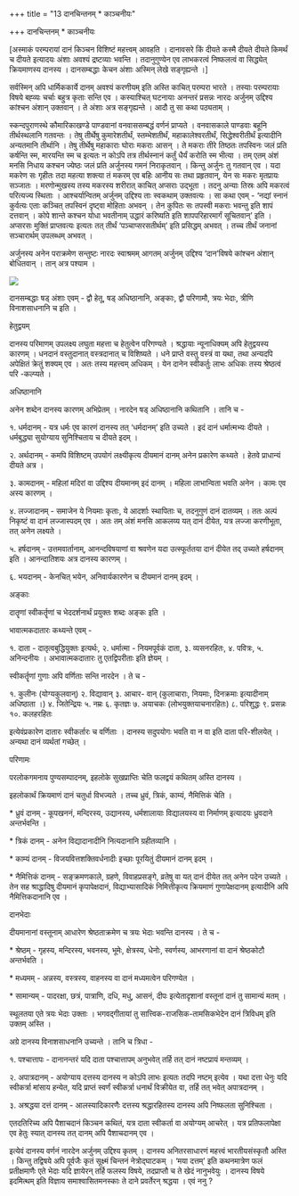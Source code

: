 +++
title = "13 दानचिन्तनम् * काञ्चनीयः"

+++
दानचिन्तनम् \* काञ्चनीयः

\[अस्माकं परम्परायां दानं किञ्चन विशिष्टं महत्त्वम् आवहति । दानावसरे किं दीयते कस्मै दीयते दीयते किमर्थं च दीयते इत्यादयः अंशाः अवश्यं द्रष्टव्याः भवन्ति । तदानुगुण्येन एव लाभकरत्वं निष्फलत्वं वा सिद्ध्येत् क्रियमाणस्य दानस्य । दानसम्बद्धाः केचन अंशाः अस्मिन् लेखे सङ्गृह्यन्ते ।\]

सर्वस्मिन् अपि धार्मिककार्ये दानम् अवश्यं करणीयम् इति अस्ति काचित् परम्परा भारते । तस्याः परम्परायाः विषये बह्व्यः चर्चाः बहुत्र कृताः सन्ति एव । कस्याश्चित् घटनायाः अनन्तरं प्रसन्नः नारदः अर्जुनम् उद्दिश्य कांश्चन अंशान् उक्तवान् । ते अंशाः अत्र सङ्गृह्यन्ते । आदौ तु सा कथा पठ्यताम् ।

स्कन्दपुराणस्थे कौमारिकाखण्डे पाण्डवानां वनवाससम्बद्धं वर्णनं प्राप्यते । वनवासकाले पाण्डवाः बहूनि तीर्थस्थलानि गतवन्तः । तेषु तीर्थेषु कुमारेशतीर्थं, स्तम्भेशतीर्थं, महाकालेश्वरतीर्थं, सिद्धेश्वरीतीर्थं इत्यादीनि अन्यतमानि तीर्थानि । तेषु तीर्थेषु महाकाराः घोराः मकराः आसन् । ते मकराः तीरे तिष्ठतः तपस्विनः जलं प्रति कर्षन्ति स्म, मारयन्ति स्म च इत्यतः न कोऽपि तत्र तीर्थस्नानं कर्तुं धैर्यं करोति स्म भीत्या । तम् एतम् अंशं मनसि निधाय कश्चन ज्येष्ठः जलं प्रति अर्जुनस्य गमनं निराकृतवान् । किन्तु अर्जुनः तु गतवान् एव । यदा मकरेण सः गृहीतः तदा महत्या शक्त्या तं मकरम् एव बहिः आनीय सः तथा प्रहृतवान्, येन सः मकरः मृतप्रायः सञ्जातः । मरणोन्मुखस्य तस्य मकरस्य शरीरात् काचित् अप्सराः उद्भूता । तदनु अन्याः तिस्रः अपि मकरत्वं परित्यज्य स्थिताः । आश्चर्यान्वितम् अर्जुनम् उद्दिश्य ताः स्वकथाम् उक्तवत्यः । सा कथा एवम् - ‘नद्यां स्नानं कुर्वत्यः एताः कञ्चित् तपस्विनं दृष्ट्वा मोहिताः अभवन् । तेन कुपितः सः तपस्वी मकराः भवन्तु इति शापं दत्तवान् । कोपे शान्ते कश्चन योधा भवतीनाम् उद्धारं करिष्यति इति शापपरिहारमार्गं सूचितवान्’ इति । अप्सरसः मुक्तिं प्राप्तवत्यः इत्यतः तत् तीर्थं ‘पञ्चाप्सरसतीर्थम्’ इति प्रसिद्धम् अभवत् । तच्च तीर्थं जनानां सञ्चारार्थम् उपलब्धम् अभवत् ।

अर्जुनस्य अनेन पराक्रमेण सन्तुष्टः नारदः स्वाश्रमम् आगतम् अर्जुनम् उद्दिश्य ‘दान’विषये कांश्चन अंशान् बोधितवान् । तान् अत्र पश्याम ।

![](magazine_images/img-1659242668Danachintanam.jpg)

दानसम्बद्धाः षड् अंशाः एवम् - द्वौ हेतू, षड् अधिष्ठानानि, अङ्काः, द्वौ परिणामौ, त्रयः भेदाः, त्रीणि विनाशसाधनानि च इति ।

हेतुद्वयम्

दानस्य परिमाणम् उपलक्ष्य लघुता महत्ता च हेतुत्वेन परिगण्यते । श्रद्धायाः न्यूनाधिक्यम् अपि हेतुद्वयस्य कारणम् । धनदानं वस्तुदानात् वस्त्रदानात् च विशिष्यते । धने प्राप्ते वस्तु वस्त्रं वा यथा, तथा अन्यदपि अपेक्षितं क्रेतुं शक्यम् एव । अतः तस्य महत्त्वम् अधिकम् । येन दानेन स्वीकर्तुः लाभः अधिकः तस्य श्रेष्ठत्वं परि -कल्प्यते ।

अधिष्ठानानि

अनेन शब्देन दानस्य कारणम् अभिप्रेतम् । नारदेन षड् अधिष्ठानानि कथितानि । तानि च -

१. धर्मदानम् - यत्र धर्मः एव कारणं दानस्य तत् ‘धर्मदानम्’ इति उच्यते । इदं दानं धर्मात्मभ्यः दीयते । धर्मबुद्ध्या सुयोग्याय सुनिश्चिताय च दीयते इदम् ।

२. अर्थदानम् - कमपि विशिष्टम् उपयोगं लक्ष्यीकृत्य दीयमानं दानम् अनेन प्रकारेण कथ्यते । हेतवे प्राधान्यं दीयते अत्र ।

३. कामदानम् - महिलां मदिरां वा उद्दिश्य दीयमानम् इदं दानम् । महिला लाभान्विता भवति अनेन । कामः एव अस्य कारणम् ।

४. लज्जादानम् - समाजेन ये नियमाः कृताः, ये आदर्शाः स्थापिताः च, तदनुगुणं दानं दातव्यम् । ततः अल्पं निकृष्टं वा दानं लज्जास्पदम् एव । अतः तम् अंशं मनसि आकलय्य यत् दानं दीयेत, यत्र लज्जा करणीभूता, तत् अनेन लक्ष्यते ।

५. हर्षदानम् - उत्तमवार्तानाम्, आनन्दविषयाणां वा श्रवणेन यदा उत्स्फूर्ततया दानं दीयेत तद् उच्यते हर्षदानम् इति । आनन्दातिशयः अत्र दानस्य कारणम् ।

६. भयदानम् - केनचित् भयेन, अनिवार्यकारणेन च दीयमानं दानम् इदम् ।

अङ्काः

दातॄणां स्वीकर्तॄणां च भेददर्शनार्थं प्रयुक्तः शब्दः अङ्कः इति ।

भावात्मकदातारः कथ्यन्ते एवम् -

१. दाता - दातृत्वबुद्धियुक्तः इत्यर्थः, २. धर्मात्मा - नियमपूर्वकं दाता, ३. व्यसनरहितः, ४. पवित्रः, ५. अनिन्दनीयः । अभावात्मकदातारः तु एतद्विपरीताः इति ज्ञेयम् ।

स्वीकर्तॄणां गुणाः अपि वर्णिताः सन्ति नारदेन । ते च -

१. कुलीनः (योग्यकुलवान्) २. विद्यावान् ३. आचार- वान् (कुलाचाराः, नियमाः, दिनक्रमाः इत्यादीनाम् अधिष्ठाता ।) ४. जितेन्द्रियः ५. नम्रः ६. कृतज्ञः ७. अयाचकः (लोभयुक्तयाचनारहितः) ८. परिशुद्धः ९. प्रसन्नः १०. कलहरहितः

इत्येवंप्रकारेण दातारः स्वीकर्तारः च वर्णिताः । दानस्य सदुपयोगः भवति वा न वा इति दाता परि-शीलयेत् । अन्यथा दानं व्यर्थतां गच्छेत् ।

परिणामः

परलोकगमनाय पुण्यसम्पादनम्, इहलोके सुखप्राप्तिः चेति फलद्वयं कथितम् अस्ति दानस्य ।

इहलोकार्थं क्रियमाणं दानं चतुर्धा विभज्यते । तच्च ध्रुवं, त्रिकं, काम्यं, नैमित्तिकं चेति ।

\* ध्रुवं दानम् - कूपखननं, मन्दिरस्य, उद्यानस्य, धर्मशालायाः विद्यालयस्य वा निर्माणम् इत्यादयः ध्रुवदाने अन्तर्भवन्ति ।

\* त्रिकं दानम् - अनेन विद्यादानादीनि नित्यदानानि ग्रहीतव्यानि ।

\* काम्यं दानम् - विजयवित्तशक्तिवर्धनादीः इच्छाः पूरयितुं दीयमानं दानम् इदम् ।

\* नैमित्तिकं दानम् - सङ्क्रमणकाले, ग्रहणे, विवाहप्रसङ्गे, व्रतेषु वा यत् दानं दीयेत तत् अनेन पदेन उच्यते । तेन सह श्राद्धादिषु दीयमानं कृपापेक्षदानं,  विद्याभ्यासादिकं निमित्तीकृत्य क्रियमाणं गुणापेक्षदानम् इत्यादीनि अपि नैमित्तिकदानानि एव ।

दानभेदाः

दीयमानानां वस्तूनाम् आधारेण श्रेष्ठताक्रमेण च त्रयः भेदाः भवन्ति दानस्य । ते च -

\* श्रेष्ठम् - गृहस्य, मन्दिरस्य, भवनस्य, भूमेः, क्षेत्रस्य, धेनोः, स्वर्णस्य, आभरणानां वा दानं  श्रेष्ठकोटौ अन्तर्भवति ।

\* मध्यमम् - अन्नस्य, वस्त्रस्य, वाहनस्य वा दानं मध्यमत्वेन परिगण्येत ।

\* सामान्यम् - पादरक्षा, छत्रं, पात्राणि, दधि, मधु, आसनं, दीपः इत्येतादृशानां वस्तूनां दानं तु सामान्यं मतम् ।

स्थूलतया एते त्रयः भेदाः उक्ताः । भगवद्गीतायां तु सात्त्विक-राजसिक-तामसिकभेदेन दानं त्रिविधम् इति उक्तम् अस्ति ।

अग्रे दानस्य विनाशसाधनानि उच्यन्ते । तानि च त्रिधा -

१. पश्चात्तापः - दानानन्तरं यदि दाता पश्चात्तापम् अनुभवेत् तर्हि तत् दानं नष्टप्रायं मन्तव्यम् ।

२. अपात्रदानम् - अयोग्याय दत्तस्य दानस्य न कोऽपि लाभः इत्यतः तदपि नष्टम् इत्येव । यथा दत्ता धेनुः यदि स्वीकर्त्रा मांसाय हन्येत, यदि प्राप्तं स्वर्णं स्वीकर्त्रा धनार्थं विक्रीयेत वा, तर्हि तत् भवेत् अपात्रदानम् ।

३. अश्रद्धया दत्तं दानम् - आलस्यादिकारणैः दत्तस्य श्रद्धारहितस्य दानस्य अपि निष्फलता सुनिश्चिता ।

एतदतिरिच्य अपि पैशाचदानं किञ्चन कथितं, यत्र दाता स्वीकर्ता वा अयोग्यम् आचरेत् । यत्र प्रतिफलापेक्षा एव हेतुः स्यात् दानस्य तत् दानम् अपि पैशाचदानम् एव ।

इत्येवं दानस्य वर्णनं नारदेन अर्जुनम् उद्दिश्य कृतम् । दानस्य अनितरसाधारणं महत्त्वं भारतीयसंस्कृतौ अस्ति । किन्तु तद्विषये अपि पूर्वजैः कृतं सूक्ष्मं चिन्तनं नेत्रोद्घाटकम् । ‘मया दत्तम्’ इति कथनमात्रेण फलं प्रतीक्षमाणैः एते भेदाः यदि ज्ञायेरन् तर्हि फलस्य विषये, तदप्राप्तौ च ते खेदं नानुभवेयुः । दानस्य विषये इदमित्थम् इति विज्ञाय समाश्वासितमनस्काः ते दाने प्रवर्तेरन् श्रद्धया । एवं ननु ?
